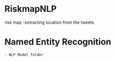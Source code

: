 # RiskmapNLP
risk map -extracting location from the tweets 

# Named Entity Recognition
    - NLP Model folder
